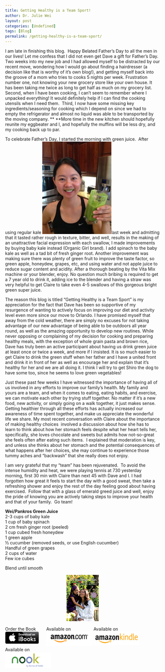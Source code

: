 ```yaml
---
title: Getting Healthy is a Team Sport!
author: Dr. Julie Wei
layout: post
categories: [Undefined]
tags: [Blog]
permalink: /getting-healthy-is-a-team-sport/
---
```

I am late in finishing this blog.  Happy Belated Father’s Day to all the men in our lives! Let me confess that I did not even get Dave a gift for Father’s Day. Two weeks into my new job and I had allowed myself to be distracted by our recent move, wondering how I would go about finding a hairdresser (a decision like that is worthy of it’s own blog!), and getting myself back into the groove of a mom who tries to cooks 5 nights per week. Frustration number one, not knowing your new grocery store like your own house. It has been taking me twice as long to get half as much on my grocery list. Second, when I have been cooking, I can’t seem to remember where I unpacked everything! It would definitely help if I can find the cooking utensils when I need them.  Third, I now have some missing key ingredients/seasoning for cooking which I depend on since we had to empty the refrigerator and almost no liquid was able to be transported by the moving company. ** **More time in the new kitchen should hopefully reunite my eggbeater and I, and hopefully the muffins will be less dry, and my cooking back up to par.

To celebrate Father’s Day, I started the morning with green juice.  After using regular kale [<img class="alignleft size-medium wp-image-499" alt="IMG_3446" src="/wp-content/uploads/2013/08/IMG_3446-225x300.jpg" width="225" height="300" />][1]last week and admitting that it tasted rather rough in texture, bitter, and well, results in the making of an unattractive facial expression with each swallow, I made improvements by buying baby kale instead (Organic Girl brand). I add spinach to the baby kale as well as a tad bit of fresh ginger root. Another improvement was making sure there was plenty of green fruit to improve the taste factor, so green apple, honeydew, grapes, etc, and using water and not apple juice to reduce sugar content and acidity. After a thorough beating by the Vita Mix machine or your blender, enjoy. No question much bribing is required to get a 7 year old to drink it, adding ice to the blender and having a straw was very helpful to get Claire to take even 4-5 swallows of this gorgeous bright green super juice.

The reason this blog is titled “Getting Healthy is a Team Sport” is my appreciation for the fact that Dave has been so supportive of my resurgence of wanting to actively focus on improving our diet and activity level even more since our move to Orlando. I have promised myself that away from the cold weather, there are simply no excuses for not taking advantage of our new advantage of being able to be outdoors all year round, as well as the amazing opportunity to develop new routines. While never opposing or complaining of my decision for cooking and preparing healthy meals, with the exception of whole grain pasta and brown rice, Dave has truly been an active participant about having us drink green juice at least once or twice a week, and more if I insisted. It is so much easier to get Claire to drink the green stuff when her father and I have a united front and drink it in front of her as well as encourage her and explain that it’s healthy for her and we are all doing it. I think I will try to get Shiro the dog to have some too, since he seems to love green vegetables!

Just these past few weeks I have witnessed the importance of having all of us involved in any efforts to improve our family’s health. My family and yours are a team, and when it comes to eating, eating habits, and exercise, we can motivate each other by trying stuff together. No matter if it’s a new food, new activity, or simply going on a walk together, it just makes sense. Getting healthier through all these efforts has actually increased our awareness of time spent together, and make us appreciate the wonderful life we share. My most recent conversation with Claire about the importance of making healthy choices  involved a discussion about how she has to learn to think about how her stomach feels despite what her heart tells her, specifically, she loves chocolate and sweets but admits how not-so-great she feels often after eating such items.  I explained that moderation is key, and unless she thinks about her stomach and the potential consequences of what happens after her choices, she may continue to experience those tummy aches and “backwash” that she really does not enjoy.

I am very grateful that my “team” has been rejuvenated.  To avoid the intense humidity and heat, we were playing tennis at 730 yesterday morning, first 30 min with Claire than next 45 with Dave and I. I had forgotten how great it feels to start the day with a good sweat, then take a refreshing shower and enjoy the rest of the day feeling good about having exercised.  Follow that with a glass of emerald greed juice and well, enjoy the pride of knowing you are actively taking steps to improve your health and that of your family.  Go team!

**Wei/Pankros Green Juice**  
2-3 cups of baby kale  
1 cup of baby spinach  
2 cm fresh ginger root (peeled)  
1 cup cubed fresh honeydew  
1 green apple  
½ cucumber (removed seeds, or use English cucumber)  
Handful of green grapes  
2 cups of water  
Few ice cubes

Blend until smooth

<span style="width:105px;display:table;margin:0 auto;"><a href="the-book/"><img src="/wp-content/uploads/2014/04/AHealthierWei_cover_150.png" /></a></span>

<p style="height:80px">
  <span style="width:130px;display:inline-block;vertical-align:top;"> Order the Book <a href="https://itunes.apple.com/us/book/a-healthier-wei/id806784060?ls=1&mt=11#" target="_blank" > <img class="size-full wp-image-944" alt="Apple iBooks" title="Apple iBooks" src="/wp-content/uploads/2014/02/Download_on_iBooks_Badge_US-UK_110x40_090513.png" width="110" height="40" /></a> </span> <span style="width:150px;display:inline-block;vertical-align:top;">Available on <a href="http://amzn.to/1fSNqeb" target="_blank" > <img class="size-full wp-image-945" alt="Amazon.com" title="Amazon.com" src="/wp-content/uploads/2014/02/amazon_com_logo_160.jpg" width="160" height="47" /> </a> </span> <span  style="width:150px;display:inline-block;vertical-align:top;">Available on <a href="http://amzn.to/1eHEfNl" target="_blank" > <img class="size-full wp-image-946" alt="Amazon Kindle" title="Amazon Kindle" src="/wp-content/uploads/2014/02/kindle_logo_160.jpg" width="160" height="43" /> </a> </span> <span style="width:150px;display:inline-block;vertical-align:top;">Available on <a href="http://www.barnesandnoble.com/w/a-healthier-wei-julie-wei/1118260302?ean=2940148244592&itm=1&usri=2940148244592" target="_blank" > <img class="size-full wp-image-947" alt="Nook" title="Nook" src="/wp-content/uploads/2014/02/nook_logo_160.png" width="160" height="52" /></a> </span>
</p>



 [1]: wp-content/uploads/2013/06/IMG_3446.jpg
 [2]: the-book